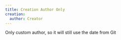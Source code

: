 ```yaml
---
title: Creation Author Only
creation:
  author: Creator
---
```


Only custom author, so it will still use the date from Git